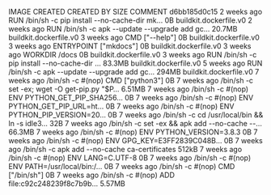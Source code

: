 IMAGE CREATED CREATED BY SIZE COMMENT
d6bb185d0c15 2 weeks ago RUN /bin/sh -c pip install --no-cache-dir mk… 0B buildkit.dockerfile.v0
<missing> 2 weeks ago RUN /bin/sh -c apk --update --upgrade add gc… 20.7MB buildkit.dockerfile.v0
<missing> 3 weeks ago CMD ["--help"] 0B buildkit.dockerfile.v0
<missing> 3 weeks ago ENTRYPOINT ["mkdocs"] 0B buildkit.dockerfile.v0
<missing> 3 weeks ago WORKDIR /docs 0B buildkit.dockerfile.v0
<missing> 3 weeks ago RUN /bin/sh -c pip install --no-cache-dir … 83.3MB buildkit.dockerfile.v0
<missing> 5 weeks ago RUN /bin/sh -c apk --update --upgrade add gc… 294MB buildkit.dockerfile.v0
<missing> 7 weeks ago /bin/sh -c #(nop) CMD ["python3"] 0B
<missing> 7 weeks ago /bin/sh -c set -ex; wget -O get-pip.py "\$P… 6.51MB
<missing> 7 weeks ago /bin/sh -c #(nop) ENV PYTHON_GET_PIP_SHA256… 0B
<missing> 7 weeks ago /bin/sh -c #(nop) ENV PYTHON_GET_PIP_URL=ht… 0B
<missing> 7 weeks ago /bin/sh -c #(nop) ENV PYTHON_PIP_VERSION=20… 0B
<missing> 7 weeks ago /bin/sh -c cd /usr/local/bin && ln -s idle3… 32B
<missing> 7 weeks ago /bin/sh -c set -ex && apk add --no-cache --… 66.3MB
<missing> 7 weeks ago /bin/sh -c #(nop) ENV PYTHON_VERSION=3.8.3 0B
<missing> 7 weeks ago /bin/sh -c #(nop) ENV GPG_KEY=E3FF2839C048B… 0B
<missing> 7 weeks ago /bin/sh -c apk add --no-cache ca-certificates 512kB
<missing> 7 weeks ago /bin/sh -c #(nop) ENV LANG=C.UTF-8 0B
<missing> 7 weeks ago /bin/sh -c #(nop) ENV PATH=/usr/local/bin:/… 0B
<missing> 7 weeks ago /bin/sh -c #(nop) CMD ["/bin/sh"] 0B
<missing> 7 weeks ago /bin/sh -c #(nop) ADD file:c92c248239f8c7b9b… 5.57MB
